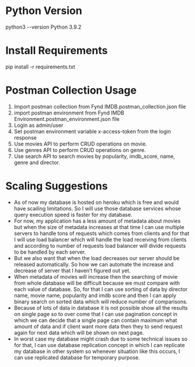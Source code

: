 # Python Version
python3 --version
Python 3.9.2

# Install Requirements
pip install -r requirements.txt

# Postman Collection Usage
1. Import postman collection from Fynd IMDB.postman_collection.json file
2. import postman environment from Fynd IMDB Environment.postman_environment.json file
3. Login as admin/user
4. Set postman environment variable x-access-token from the login response
5. Use movies API to perform CRUD operations on movie.
6. Use genres API to perform CRUD operations on genre.
7. Use search API to search movies by popularity, imdb_score, name, genre and director.

# Scaling Suggestions
* As of now my database is hosted on heroku which is free and would have scailing limitations. So I will use those database services whose query execution speed is faster for my database.
* For now, my application has a less amount of metadata about movies but when the size of metadata increases at that time I can use multiple servers to handle tons of requests which comes from clients and for that I will use load balancer which will handle the load receiving from clients and according to number of requests load balancer will divide requests to be handled by each server.
* But we also want that when the load decreases our server should be released automatically. So how we can automate the increase and decrease of server that I haven’t figured out yet.
* When metadata of movies will increase then the searching of movie from whole database will be difficult because we must compare with each value of database. So, for that I can use sorting of data by director name, movie name, popularity and imdb score and then I can apply binary search on sorted data which will reduce number of comparisons.
* Because of lots of data in database it is not possible show all the results on single page so to over come that I can use pagination concept in which we can decide that a single page can contain maximum what amount of data and if client want more data then they to send request again for next data which will be shown on next page.
* In worst case my database might crash due to some technical issues so for that, I can use database replication concept in which I can replicate my database in other system so whenever situation like this occurs, I can use replicated database for temporary purpose.